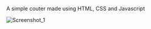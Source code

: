 A simple couter made using HTML, CSS and Javascript

![Screenshot_1](https://user-images.githubusercontent.com/80722237/184434011-3c06dd74-701a-4aad-a6ea-effac4342d2c.png)

